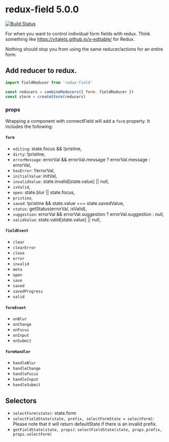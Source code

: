 # redux-field 5.0.0

[![Build Status](https://travis-ci.org/cape-io/redux-field.svg?branch=master)](https://travis-ci.org/cape-io/redux-field)

For when you want to control individual form fields with redux. Think something like https://vitalets.github.io/x-editable/ for Redux.

Nothing should stop you from using the same reducer/actions for an entire form.

## Add reducer to redux.

```javascript
import fieldReducer from 'redux-field'

const reducers = combineReducers({ form: fieldReducer })
const store = createStore(reducers)
```

### props
Wrapping a component with connectField will add a `form` property. It includes the following:

#### `form`
* `editing`: state.focus && !pristine,
* `dirty`: !pristine,
* `errorMessage`: errorVal && errorVal.message ? errorVal.message : errorVal,
* `hasError`: !!errorVal,
* `initialValue`: initVal,
* `invalidValue`: state.invalid[state.value] || null,
* `isValid`,
* `open`: state.blur || state.focus,
* `pristine`,
* `saved`: !pristine && state.value === state.savedValue,
* `status`: getStatus(errorVal, isValid),
* `suggestion`: errorVal && errorVal.suggestion ? errorVal.suggestion : null,
* `validValue`: state.valid[state.value] || null,

#### `fieldEvent`
* `clear`
* `clearError`
* `close`
* `error`
* `invalid`
* `meta`
* `open`
* `save`
* `saved`
* `savedProgress`
* `valid`

#### `formEvent`
* `onBlur`
* `onChange`
* `onFocus`
* `onInput`
* `onSubmit`

#### `formHandler`
* `handleBlur`
* `handleChange`
* `handleFocus`
* `handleInput`
* `handleSubmit`

## Selectors
* `selectForm(state)`: state.form
* `selectFieldState(state, prefix, selectFormState = selectForm)`: Please note that it will return defaultState if there is an invalid prefix.
* `getFieldState(state, props)`: `selectFieldState(state, props.prefix, props.selectForm)`
